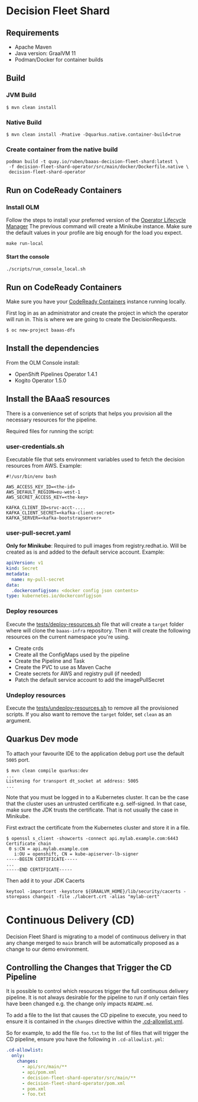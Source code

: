 # Decision Fleet Shard

## Requirements

* Apache Maven
* Java version: GraalVM 11
* Podman/Docker for container builds

## Build

### JVM Build

```shell script
$ mvn clean install
```

### Native Build

```shell script
$ mvn clean install -Pnative -Dquarkus.native.container-build=true
```

### Create container from the native build

```shell script
podman build -t quay.io/ruben/baaas-decision-fleet-shard:latest \
 -f decision-fleet-shard-operator/src/main/docker/Dockerfile.native \
 decision-fleet-shard-operator
```

## Run on CodeReady Containers

### Install OLM

Follow the steps to install your preferred version of the [Operator Lifecycle Manager](https://github.com/operator-framework/operator-lifecycle-manager/blob/v0.18.0/doc/install/install.md)
The previous command will create a Minikube instance. Make sure the default values in your profile are big enough for
the load you expect.

```shell script
make run-local
```

#### Start the console

```shell script
./scripts/run_console_local.sh
```

## Run on CodeReady Containers

Make sure you have your [CodeReady Containers](https://cloud.redhat.com/openshift/create/local) instance running locally.

First log in as an administrator and create the project in which the operator will run in. 
This is where we are going to create the DecisionRequests.

```shell script
$ oc new-project baaas-dfs
```

## Install the dependencies

From the OLM Console install:

* OpenShift Pipelines Operator 1.4.1
* Kogito Operator 1.5.0

## Install the BAaaS resources

There is a convenience set of scripts that helps you provision all the necessary resources for the pipeline.

Required files for running the script:

### user-credentials.sh

Executable file that sets environment variables used to fetch the decision resources from AWS. Example:

```shell script
#!/usr/bin/env bash

AWS_ACCESS_KEY_ID=<the-id>
AWS_DEFAULT_REGION=eu-west-1
AWS_SECRET_ACCESS_KEY=<the-key>

KAFKA_CLIENT_ID=srvc-acct-....
KAFKA_CLIENT_SECRET=<kafka-client-secret>
KAFKA_SERVER=<kafka-bootstrapserver>

```

### user-pull-secret.yaml

**Only for Minikube**: Required to pull images from registry.redhat.io. Will be created as is and added to the default service account. Example:

```yaml
apiVersion: v1
kind: Secret
metadata:
  name: my-pull-secret
data:
  .dockerconfigjson: <docker config json contents>
type: kubernetes.io/dockerconfigjson
```

### Deploy resources

Execute the [tests/deploy-resources.sh](./tests/deploy-resources.sh) file that will create a `target` folder where will 
clone the `baaas-infra` repository. Then it will create the following resources on the current namespace you're using.

* Create crds
* Create all the ConfigMaps used by the pipeline
* Create the Pipeline and Task
* Create the PVC to use as Maven Cache
* Create secrets for AWS and registry pull (if needed)
* Patch the default service account to add the imagePullSecret

### Undeploy resources

Execute the [tests/undeploy-resources.sh](./tests/undeploy-resources.sh) to remove all the provisioned scripts.
If you also want to remove the `target` folder, set `clean` as an argument.

## Quarkus Dev mode

To attach your favourite IDE to the application debug port use the default `5005` port.

```shell script
$ mvn clean compile quarkus:dev
...
Listening for transport dt_socket at address: 5005
...
```

Note that you must be logged in to a Kubernetes cluster. It can be the case that the cluster uses an untrusted certificate
e.g. self-signed. In that case, make sure the JDK trusts the certificate. That is not usually the case in Minikube.

First extract the certificate from the Kubernetes cluster and store it in a file.

```shell script
$ openssl s_client -showcerts -connect api.mylab.example.com:6443
Certificate chain
 0 s:CN = api.mylab.example.com
   i:OU = openshift, CN = kube-apiserver-lb-signer
-----BEGIN CERTIFICATE-----
...
-----END CERTIFICATE-----
```

Then add it to your JDK Cacerts

```shell script
keytool -importcert -keystore ${GRAALVM_HOME}/lib/security/cacerts -storepass changeit -file ./labcert.crt -alias "mylab-cert"
```

# Continuous Delivery (CD)

Decision Fleet Shard is migrating to a model of continuous delivery in that any change merged to `main` branch
will be automatically proposed as a change to our demo environment. 

## Controlling the Changes that Trigger the CD Pipeline

It is possible to control which resources trigger the full continuous delivery pipeline. It is not
always desirable for the pipeline to run if only certain files have been changed e.g. the change only
impacts `README.md`.

To add a file to the list that causes the CD pipeline to execute, you need to ensure it is contained
in the `changes` directive within the [.cd-allowlist.yml](.cd-allowlist.yml).

So for example, to add the file `foo.txt` to the list of files that will trigger the CD pipeline, ensure
you have the following in `.cd-allowlist.yml`:

```yaml
.cd-allowlist:
  only:
    changes:
      - api/src/main/**
      - api/pom.xml
      - decision-fleet-shard-operator/src/main/**
      - decision-fleet-shard-operator/pom.xml
      - pom.xml
      - foo.txt     
```
